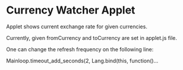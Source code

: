 Currency Watcher Applet
=======================

Applet shows current exchange rate for given currencies.

Currently, given fromCurrency and toCurrency are set in applet.js file.

One can change the refresh frequency on the following line:

Mainloop.timeout_add_seconds(2, Lang.bind(this, function()...

